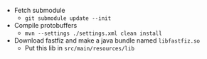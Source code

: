 - Fetch submodule
  - `git submodule update --init`
- Compile protobuffers
  - `mvn --settings ./settings.xml clean install`
- Download fastfiz and make a java bundle named `libfastfiz.so`
  - Put this lib in `src/main/resources/lib`

